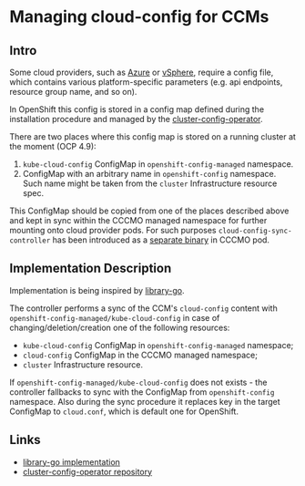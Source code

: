 # Managing cloud-config for CCMs

## Intro

Some cloud providers, such as [Azure](https://kubernetes-sigs.github.io/cloud-provider-azure/install/configs/) or [vSphere](https://cloud-provider-vsphere.sigs.k8s.io/cloud_config.html), require a config file, which contains various platform-specific parameters (e.g. api endpoints, resource group name, and so on).

In OpenShift this config is stored in a config map defined during the installation procedure and managed by the [cluster-config-operator](https://github.com/openshift/cluster-config-operator).

There are two places where this config map is stored on a running cluster at the moment (OCP 4.9):
1. `kube-cloud-config` ConfigMap in `openshift-config-managed` namespace.
2. ConfigMap with an arbitrary name in `openshift-config` namespace. Such name might be taken from the `cluster` Infrastructure resource spec.

This ConfigMap should be copied from one of the places described above and kept in sync within the CCCMO managed namespace for further mounting onto cloud provider pods. For such purposes `cloud-config-sync-controller` has been introduced as a [separate binary](https://github.com/openshift/cluster-cloud-controller-manager-operator/pull/86) in CCCMO pod.

## Implementation Description

Implementation is being inspired by [library-go](https://github.com/openshift/library-go).

The controller performs a sync of the CCM's `cloud-config` content with `openshift-config-managed/kube-cloud-config` in case of changing/deletion/creation one of the following resources:
   - `kube-cloud-config` ConfigMap in `openshift-config-managed` namespace;
   - `cloud-config` ConfigMap in the CCCMO managed namespace;
   - `cluster` Infrastructure resource.

If `openshift-config-managed/kube-cloud-config` does not exists - the controller fallbacks to sync with the ConfigMap from `openshift-config` namespace. Also during the sync procedure it replaces key in the target ConfigMap to `cloud.conf`, which is default one for OpenShift.

## Links
- [library-go implementation](https://github.com/openshift/library-go/blob/master/pkg/operator/configobserver/cloudprovider/observe_cloudprovider.go#L82)
- [cluster-config-operator repository](https://github.com/openshift/cluster-config-operator)

